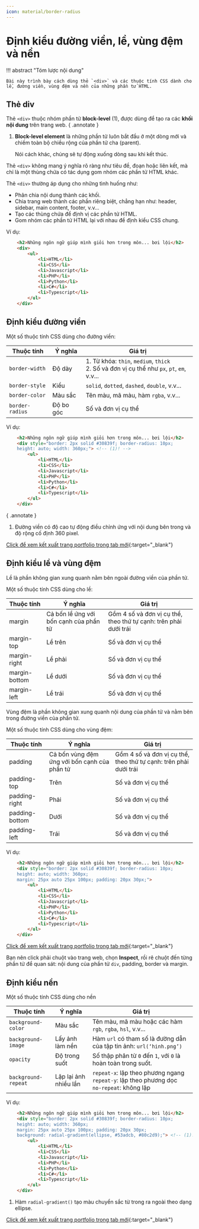 ```yaml
---
icon: material/border-radius
---
```


# Định kiểu đường viền, lề, vùng đệm và nền

!!! abstract "Tóm lược nội dung"

    Bài này trình bày cách dùng thẻ `<div>` và các thuộc tính CSS dành cho lề, đường viền, vùng đệm và nền của những phần tử HTML.

## Thẻ div

Thẻ `<div>` thuộc nhóm phần tử **block-level** (1), được dùng để tạo ra các **khối nội dung** trên trang web.
{ .annotate }

1.  **Block-level element** là những phần tử luôn bắt đầu ở một dòng mới và chiếm toàn bộ chiều rộng của phần tử cha (parent).

    Nói cách khác, chúng sẽ tự động xuống dòng sau khi kết thúc.

Thẻ `<div>` không mang ý nghĩa rõ ràng như tiêu đề, đoạn hoặc liên kết, mà chỉ là một thùng chứa có tác dụng gom nhóm các phần tử HTML khác.

Thẻ `<div>` thường áp dụng cho những tình huống như:

- Phân chia nội dung thành các khối.
- Chia trang web thành các phần riêng biệt, chẳng hạn như: header, sidebar, main content, footer, v.v...
- Tạo các thùng chứa để định vị các phần tử HTML.
- Gom nhóm các phần tử HTML lại với nhau để định kiểu CSS chung.

Ví dụ:

```html title="portfolio.html" linenums="43" hl_lines="2 12"
    <h2>Những ngôn ngữ giúp mình giỏi hơn trong môn... bơi lội</h2>
    <div>
        <ul>
            <li>HTML</li>
            <li>CSS</li>
            <li>Javascript</li>
            <li>PHP</li>
            <li>Python</li>
            <li>C#</li>
            <li>Typescript</li>    
        </ul>
    </div>
```

## Định kiểu đường viền

Một số thuộc tính CSS dùng cho đường viền:

| Thuộc tính | Ý nghĩa | Giá trị |
| --- | --- | --- |
| `border-width` | Độ dày | 1. Từ khóa: `thin`, `medium`, `thick` <br> 2. Số và đơn vị cụ thể như `px`, `pt`, `em`, v.v... |
| `border-style` | Kiểu |	`solid`, `dotted`, `dashed`, `double`, v.v... |
| `border-color` | Màu sắc | Tên màu, mã màu, hàm `rgba`, v.v... |
| `border-radius` | Độ bo góc | Số và đơn vị cụ thể |

Ví dụ:

```html title="portfolio.html" linenums="43" hl_lines="2"
    <h2>Những ngôn ngữ giúp mình giỏi hơn trong môn... bơi lội</h2>
    <div style="border: 2px solid #30839f; border-radius: 10px;
    height: auto; width: 360px;"> <!-- (1)! -->
        <ul>
            <li>HTML</li>
            <li>CSS</li>
            <li>Javascript</li>
            <li>PHP</li>
            <li>Python</li>
            <li>C#</li>
            <li>Typescript</li>    
        </ul>
    </div>
```
{ .annotate }

1.  Đường viền có độ cao tự động điều chỉnh ứng với nội dung bên trong và độ rộng cố định 360 pixel.

[Click để xem kết xuất trang portfolio trong tab mới](css-border-margin-padding-background/portfolio-1.html#langlist){:target="_blank"}

## Định kiểu lề và vùng đệm

Lề là phần không gian xung quanh nằm bên ngoài đường viền của phần tử.

Một số thuộc tính CSS dùng cho lề:

| Thuộc tính | Ý nghĩa | Giá trị |
| --- | --- | --- |
| margin | Cả bốn lề ứng với bốn cạnh của phần tử | Gồm 4 số và đơn vị cụ thể, theo thứ tự cạnh: trên phải dưới trái |
| margin-top | Lề trên | Số và đơn vị cụ thể |
| margin-right | Lề phải | Số và đơn vị cụ thể |
| margin-bottom | Lề dưới | Số và đơn vị cụ thể |
| margin-left | Lề trái | Số và đơn vị cụ thể |

Vùng đệm là phần không gian xung quanh nội dung của phần tử và nằm bên trong đường viền của phần tử.

Một số thuộc tính CSS dùng cho vùng đệm:

| Thuộc tính | Ý nghĩa | Giá trị |
| --- | --- | --- |
| padding | Cả bốn vùng đệm ứng với bốn cạnh của phần tử | Gồm 4 số và đơn vị cụ thể, theo thứ tự cạnh: trên phải dưới trái | 
| padding-top | Trên | Số và đơn vị cụ thể |
| padding-right | Phải | Số và đơn vị cụ thể |
| padding-bottom | Dưới | Số và đơn vị cụ thể |
| padding-left | Trái | Số và đơn vị cụ thể |

Ví dụ:

```html title="portfolio.html" linenums="43" hl_lines="4"
    <h2>Những ngôn ngữ giúp mình giỏi hơn trong môn... bơi lội</h2>
    <div style="border: 2px solid #30839f; border-radius: 10px;
    height: auto; width: 360px;
    margin: 25px auto 25px 100px; padding: 20px 30px;">
        <ul>
            <li>HTML</li>
            <li>CSS</li>
            <li>Javascript</li>
            <li>PHP</li>
            <li>Python</li>
            <li>C#</li>
            <li>Typescript</li>    
        </ul>
    </div>
```

[Click để xem kết xuất trang portfolio trong tab mới](css-border-margin-padding-background/portfolio-2.html#langlist){:target="_blank"}

Bạn nên click phải chuột vào trang web, chọn **Inspect**, rồi rê chuột đến từng phần tử để quan sát: nội dung của phần tử `div`, padding, border và margin.

## Định kiểu nền

Một số thuộc tính CSS dùng cho nền

| Thuộc tính | Ý nghĩa | Giá trị |
| --- | --- | --- |
| `background-color` | Màu sắc | Tên màu, mã màu hoặc các hàm `rgb`, `rgba`, `hsl`, v.v... |
| `background-image` | Lấy ảnh làm nền | Hàm `url` có tham số là đường dẫn của tập tin ảnh: `url(‘hinh.png’)` |
| `opacity` | Độ trong suốt | Số thập phân từ `0` đến `1`, với `0` là hoàn toàn trong suốt. |
| `background-repeat` | Lặp lại ảnh nhiều lần | `repeat-x`: lặp theo phương ngang <br> `repeat-y`: lặp theo phương dọc <br> `no-repeat`: không lặp |

Ví dụ:

```html title="portfolio.html" linenums="43" hl_lines="5"
    <h2>Những ngôn ngữ giúp mình giỏi hơn trong môn... bơi lội</h2>
    <div style="border: 2px solid #30839f; border-radius: 10px;
    height: auto; width: 360px;
    margin: 25px auto 25px 100px; padding: 20px 30px;
    background: radial-gradient(ellipse, #53adcb, #80c2d9);"> <!-- (1)! -->
        <ul>
            <li>HTML</li>
            <li>CSS</li>
            <li>Javascript</li>
            <li>PHP</li>
            <li>Python</li>
            <li>C#</li>
            <li>Typescript</li>    
        </ul>
    </div>
```

1.  Hàm `radial-gradient()` tạo màu chuyển sắc từ trong ra ngoài theo dạng ellipse.

[Click để xem kết xuất trang portfolio trong tab mới](css-border-margin-padding-background/portfolio-3.html#langlist){:target="_blank"}